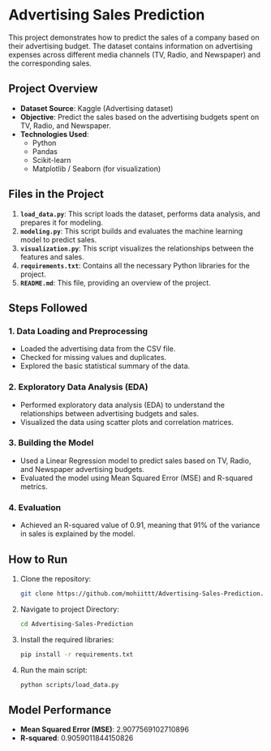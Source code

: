 # Advertising Sales Prediction

This project demonstrates how to predict the sales of a company based on their advertising budget. The dataset contains information on advertising expenses across different media channels (TV, Radio, and Newspaper) and the corresponding sales.

## Project Overview

- **Dataset Source**: Kaggle (Advertising dataset)
- **Objective**: Predict the sales based on the advertising budgets spent on TV, Radio, and Newspaper.
- **Technologies Used**:
  - Python
  - Pandas
  - Scikit-learn
  - Matplotlib / Seaborn (for visualization)
  
## Files in the Project

1. **`load_data.py`**: This script loads the dataset, performs data analysis, and prepares it for modeling.
2. **`modeling.py`**: This script builds and evaluates the machine learning model to predict sales.
3. **`visualization.py`**: This script visualizes the relationships between the features and sales.
4. **`requirements.txt`**: Contains all the necessary Python libraries for the project.
5. **`README.md`**: This file, providing an overview of the project.

## Steps Followed

### 1. **Data Loading and Preprocessing**
   - Loaded the advertising data from the CSV file.
   - Checked for missing values and duplicates.
   - Explored the basic statistical summary of the data.

### 2. **Exploratory Data Analysis (EDA)**
   - Performed exploratory data analysis (EDA) to understand the relationships between advertising budgets and sales.
   - Visualized the data using scatter plots and correlation matrices.

### 3. **Building the Model**
   - Used a Linear Regression model to predict sales based on TV, Radio, and Newspaper advertising budgets.
   - Evaluated the model using Mean Squared Error (MSE) and R-squared metrics.

### 4. **Evaluation**
   - Achieved an R-squared value of 0.91, meaning that 91% of the variance in sales is explained by the model.

## How to Run

1. Clone the repository:
   ```bash
   git clone https://github.com/mohiittt/Advertising-Sales-Prediction.git
2. Navigate to project Directory:
    ```bash
    cd Advertising-Sales-Prediction
3. Install the required libraries:
    ```bash
    pip install -r requirements.txt
4. Run the main script:
    ```bash
    python scripts/load_data.py
## Model Performance

- **Mean Squared Error (MSE)**: 2.9077569102710896
- **R-squared**: 0.9059011844150826
